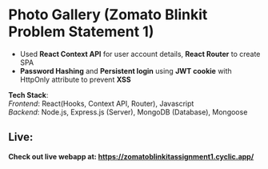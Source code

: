 # Photo Gallery (Zomato Blinkit Problem Statement 1)
- Used **React Context API** for user account details, **React Router** to create SPA <br>
- **Password Hashing** and **Persistent login** using **JWT cookie** with HttpOnly attribute to prevent **XSS** <br>
  
**Tech Stack**:<br>
*Frontend*: React(Hooks, Context API, Router), Javascript <br>
*Backend*: Node.js, Express.js (Server), MongoDB (Database), Mongoose

## Live:
**Check out live webapp at: https://zomatoblinkitassignment1.cyclic.app/**

